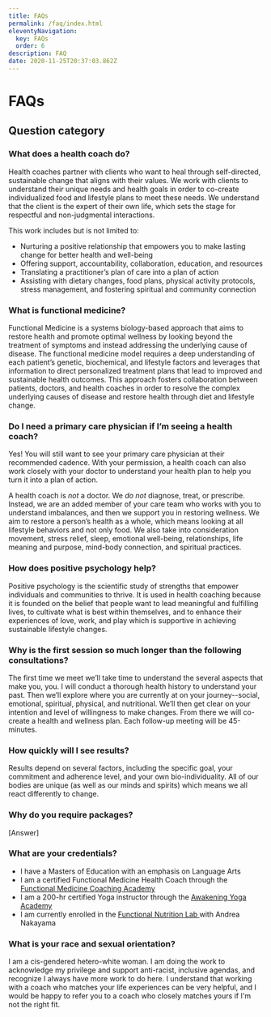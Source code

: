 ```yaml
---
title: FAQs
permalink: /faq/index.html
eleventyNavigation:
  key: FAQs
  order: 6
description: FAQ
date: 2020-11-25T20:37:03.862Z
---
```

# FAQs

## Question category

### What does a health coach do?

Health coaches partner with clients who want to heal through self-directed, sustainable change that aligns with their values. We work with clients to understand their unique needs and health goals in order to co-create individualized food and lifestyle plans to meet these needs. We understand that the client is the expert of their own life, which sets the stage for respectful and non-judgmental interactions.

This work includes but is not limited to:

* Nurturing a positive relationship that empowers you to make lasting change for better health and well-being
* Offering support, accountability, collaboration, education, and resources
* Translating a practitioner’s plan of care into a plan of action
* Assisting with dietary changes, food plans, physical activity protocols, stress management, and fostering spiritual and community connection

### What is functional medicine?

Functional Medicine is a systems biology-based approach that aims to restore health and promote optimal wellness by looking beyond the treatment of symptoms and instead addressing the underlying cause of disease. The functional medicine model requires a deep understanding of each patient’s genetic, biochemical, and lifestyle factors and leverages that information to direct personalized treatment plans that lead to improved and sustainable health outcomes. This approach fosters collaboration between patients, doctors, and health coaches in order to resolve the complex underlying causes of disease and restore health through diet and lifestyle change.

### Do I need a primary care physician if I’m seeing a health coach?

Yes! You will still want to see your primary care physician at their recommended cadence. With your permission, a health coach can also work closely with your doctor to understand your health plan to help you turn it into a plan of action.

A health coach is *not* a doctor. We *do not* diagnose, treat, or prescribe. Instead, we are an added member of your care team who works with you to understand imbalances, and then we support you in restoring wellness. We aim to restore a person’s health as a whole, which means looking at all lifestyle behaviors and not only food. We also take into consideration movement, stress relief, sleep, emotional well-being, relationships, life meaning and purpose, mind-body connection, and spiritual practices. 

### How does positive psychology help?

Positive psychology is the scientific study of strengths that empower individuals and communities to thrive. It is used in health coaching because it is founded on the belief that people want to lead meaningful and fulfilling lives, to cultivate what is best within themselves, and to enhance their experiences of love, work, and play which is supportive in achieving sustainable lifestyle changes.

### Why is the first session so much longer than the following consultations?

The first time we meet we’ll take time to understand the several aspects that make you, you. I will conduct a thorough health history to understand your past. Then we’ll explore where you are currently at on your journey--social, emotional, spiritual, physical, and nutritional. We’ll then get clear on your intention and level of willingness to make changes. From there we will co-create a health and wellness plan. Each follow-up meeting will be 45-minutes. 

### How quickly will I see results?

Results depend on several factors, including the specific goal, your commitment and adherence level, and your own bio-individuality. All of our bodies are unique (as well as our minds and spirits) which means we all react differently to change. 

### Why do you require packages?

\[Answer]

### What are your credentials?

* I have a Masters of Education with an emphasis on Language Arts
* I am a certified Functional Medicine Health Coach through the [Functional Medicine Coaching Academy](https://functionalmedicinecoaching.org/about/?utm_term=functional%20medicine%20coaching%20academy&utm_campaign=Branded&utm_source=adwords&utm_medium=ppc&hsa_acc=5375084190&hsa_cam=2064195742&hsa_grp=105261798895&hsa_ad=450728778237&hsa_src=g&hsa_tgt=kwd-337115025502&hsa_kw=functional%20medicine%20coaching%20academy&hsa_mt=e&hsa_net=adwords&hsa_ver=3&gclid=Cj0KCQjw24qHBhCnARIsAPbdtlJElKMlmglU3guCO5q118RKmeQCapfDxvdKRgpGGZvWCjwN2XiyzMkaAtc_EALw_wcB)
* I am a 200-hr certified Yoga instructor through the [Awakening Yoga Academy](https://www.awakeningyogaacademy.com/)
* I am currently enrolled in the [Functional Nutrition Lab ](https://www.fxnutrition.com/)with Andrea Nakayama

### What is your race and sexual orientation?

I am a cis-gendered hetero-white woman. I am doing the work to acknowledge my privilege and support anti-racist, inclusive agendas, and recognize I always have more work to do here. I understand that working with a coach who matches your life experiences can be very helpful, and I would be happy to refer you to a coach who closely matches yours if I'm not the right fit.
